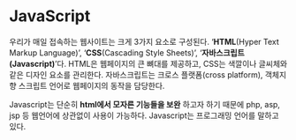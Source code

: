 # JavaScript
우리가 매일 접속하는 웹사이트는 크게 3가지 요소로 구성된다. ‘__HTML__(Hyper Text Markup Language)’, ‘__CSS__(Cascading Style Sheets)’, ‘__자바스크립트(Javascript)__’다. HTML은 웹페이지의 큰 뼈대를 제공하고, CSS는 색깔이나 글씨체와 같은 디자인 요소를 관리한다. 자바스크립트는 크로스 플랫폼(cross platform), 객체지향 스크립트 언어로 웹페이지의 동작을 담당한다.  

Javascript는 단순히 __html에서 모자른 기능들을 보완__ 하고자 하기 때문에 php, asp, jsp 등 웹언어에 상관없이 사용이 가능하다. Javascript는 프로그래밍 언어를 말하고 있다.
